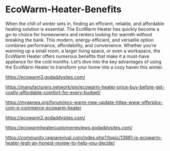 # EcoWarm-Heater-Benefits

When the chill of winter sets in, finding an efficient, reliable, and affordable heating solution is essential. The EcoWarm Heater has quickly become a go-to choice for homeowners and renters looking for warmth without breaking the bank. This modern, energy-efficient, and versatile option combines performance, affordability, and convenience. Whether you’re warming up a small room, a larger living space, or even a workspace, the EcoWarm Heater offers numerous benefits that make it a must-have appliance for the cold months.
Let’s dive into the key advantages of using the EcoWarm Heater to transform your home into a cozy haven this winter.

https://ecowarm3.godaddysites.com/

https://manufacturers.network/pin/ecowarm-heater-price-buy-before-get-costly-affordable-comfort-for-every-budget/

https://myapnea.org/forum/eco-warm-new-update-https-www-offerplox-com-e-commerce-ecowarm-heater

https://ecowarm2.godaddysites.com/

https://ecowarmheatercustomerreviews.godaddysites.com/

https://community.ragnarevival.com/index.php?/topic/13881-is-ecowarm-heater-legit-an-honest-review-to-help-you-decide/
